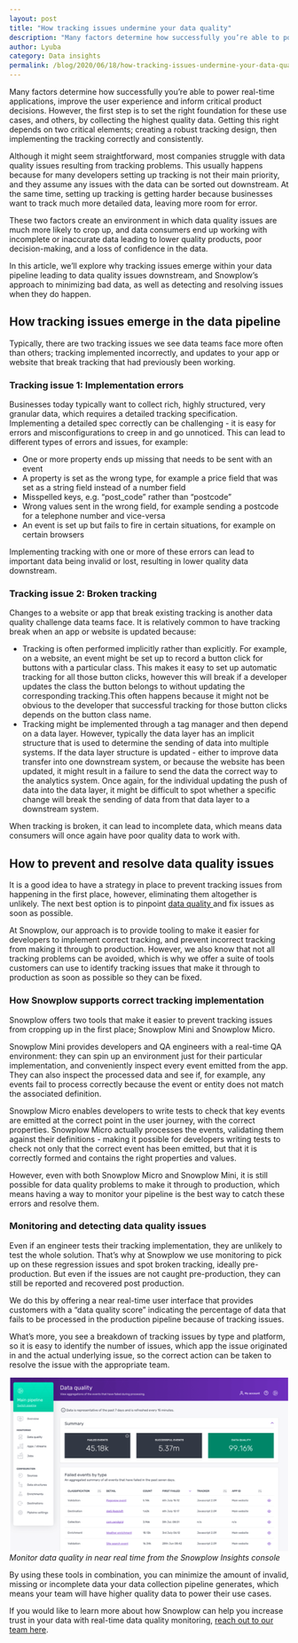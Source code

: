 ```yaml
---
layout: post
title: "How tracking issues undermine your data quality"
description: "Many factors determine how successfully you’re able to power real-time applications, improve the user experience and inform critical product decisions."
author: Lyuba
category: Data insights
permalink: /blog/2020/06/18/how-tracking-issues-undermine-your-data-quality/
---
```



Many factors determine how successfully you’re able to power real-time applications, improve the user experience and inform critical product decisions. However, the first step is to set the right foundation for these use cases, and others, by collecting the highest quality data. Getting this right depends on two critical elements; creating a robust tracking design, then implementing the tracking correctly and consistently.

Although it might seem straightforward, most companies struggle with data quality issues resulting from tracking problems. This usually happens because for many developers setting up tracking is not their main priority, and they assume any issues with the data can be sorted out downstream. At the same time, setting up tracking is getting harder because businesses want to track much more detailed data, leaving more room for error.

These two factors create an environment in which data quality issues are much more likely to crop up, and data consumers end up working with incomplete or inaccurate data leading to lower quality products, poor decision-making, and a loss of confidence in the data.

In this article, we’ll explore why tracking issues emerge within your data pipeline leading to data quality issues downstream, and Snowplow’s approach to minimizing bad data, as well as detecting and resolving issues when they do happen.


 


## How tracking issues emerge in the data pipeline

 

Typically, there are two tracking issues we see data teams face more often than others; tracking implemented incorrectly, and updates to your app or website that break tracking that had previously been working.


### Tracking issue 1: Implementation errors

Businesses today typically want to collect rich, highly structured, very granular data, which requires a detailed tracking specification. Implementing a detailed spec correctly can be challenging - it is easy for errors and misconfigurations to creep in and go unnoticed. This can lead to different types of errors and issues, for example:



*   One or more property ends up missing that needs to be sent with an event
*   A property is set as the wrong type, for example a price field that was set as a string field instead of a number field
*   Misspelled keys, e.g. “post_code” rather than “postcode”
*   Wrong values sent in the wrong field, for example sending a postcode for a telephone number and vice-versa
*   An event is set up but fails to fire in certain situations, for example on certain browsers

Implementing tracking with one or more of these errors can lead to important data being invalid or lost, resulting in lower quality data downstream.



### Tracking issue 2: Broken tracking 


Changes to a website or app that break existing tracking is another data quality challenge data teams face. It is relatively common to have tracking break when an app or website is updated because:



*   Tracking is often performed implicitly rather than explicitly. For example, on a website, an event might be set up to record a button click for buttons with a particular class. This makes it easy to set up automatic tracking for all those button clicks, however this will break if a developer updates the class the button belongs to without updating the corresponding tracking.This often happens because it might not be obvious to the developer that successful tracking for those button clicks depends on the button class name.
*   Tracking might be implemented through a tag manager and then depend on a data layer. However, typically the data layer has an implicit structure that is used to determine the sending of data into multiple systems. If the data layer structure is updated - either to improve data transfer into one downstream system, or because the website has been updated, it might result in a failure to send the data the correct way to the analytics system. Once again, for the individual updating the push of data into the data layer, it might be difficult to spot whether a specific change will break the sending of data from that data layer to a downstream system.

When tracking is broken, it can lead to incomplete data, which means data consumers will once again have poor quality data to work with.


## How to prevent and resolve data quality issues

It is a good idea to have a strategy in place to prevent tracking issues from happening in the first place, however, eliminating them altogether is unlikely. The next best option is to pinpoint [data quality ](https://snowplowanalytics.com/blog/2019/09/09/how-to-optimize-your-pipeline-for-data-quality/)and fix issues as soon as possible.

At Snowplow, our approach is to provide tooling to make it easier for developers to implement correct tracking, and prevent incorrect tracking from making it through to production. However, we also know that not all tracking problems can be avoided, which is why we offer a suite of tools customers can use to identify tracking issues that make it through to production as soon as possible so they can be fixed.



### How Snowplow supports correct tracking implementation

Snowplow offers two tools that make it easier to prevent tracking issues from cropping up in the first place; Snowplow Mini and Snowplow Micro.

Snowplow Mini provides developers and QA engineers with a real-time QA environment: they can spin up an environment just for their particular implementation, and conveniently inspect every event emitted from the app. They can also inspect the processed data and see if, for example, any events fail to process correctly because the event or entity does not match the associated definition.

Snowplow Micro enables developers to write tests to check that key events are emitted at the correct point in the user journey, with the correct properties. Snowplow Micro actually processes the events, validating them against their definitions - making it possible for developers writing tests to check not only that the correct event has been emitted, but that it is correctly formed and contains the right properties and values.

However, even with both Snowplow Micro and Snowplow Mini, it is still possible for data quality problems to make it through to production, which means having a way to monitor your pipeline is the best way to catch these errors and resolve them.



### Monitoring and detecting data quality issues 


Even if an engineer tests their tracking implementation, they are unlikely to test the whole solution. That’s why at Snowplow we use monitoring to pick up on these regression issues and spot broken tracking, ideally pre-production. But even if the issues are not caught pre-production, they can still be reported and recovered post production.

We do this by offering a near real-time user interface that provides customers with a “data quality score” indicating the percentage of data that fails to be processed in the production pipeline because of tracking issues.

What’s more, you see a breakdown of tracking issues by type and platform, so it is easy to identify the number of issues, which app the issue originated in and the actual underlying issue, so the correct action can be taken to resolve the issue with the appropriate team.


![data quality](/assets/img/blog/2020/06/data-quality-ui.png)
<span class="image-text-description">*Monitor data quality in near real time from the Snowplow Insights console* </span>

By using these tools in combination, you can minimize the amount of invalid, missing or incomplete data your data collection pipeline generates, which means your team will have higher quality data to power their use cases.

If you would like to learn more about how Snowplow can help you increase trust in your data with real-time data quality monitoring, [reach out to our team here](https://snowplowanalytics.com/get-started/).

